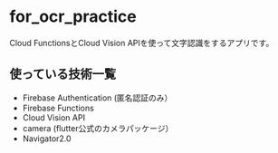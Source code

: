 # for_ocr_practice
Cloud FunctionsとCloud Vision APIを使って文字認識をするアプリです。

## 使っている技術一覧
- Firebase Authentication (匿名認証のみ）
- Firebase Functions
- Cloud Vision API 
- camera (flutter公式のカメラパッケージ）
- Navigator2.0
